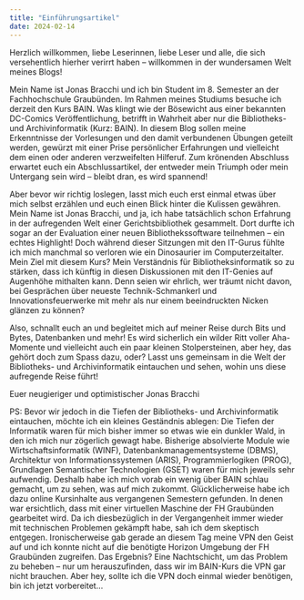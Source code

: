 ```yaml
---
title: "Einführungsartikel"
date: 2024-02-14
---
```


Herzlich willkommen, liebe Leserinnen, liebe Leser und alle, die sich versehentlich hierher verirrt haben – willkommen in der wundersamen Welt meines Blogs!

Mein Name ist Jonas Bracchi und ich bin Student im 8. Semester an der Fachhochschule Graubünden. Im Rahmen meines Studiums besuche ich derzeit den Kurs BAIN. Was klingt wie der Bösewicht aus einer bekannten DC-Comics Veröffentlichung, betrifft in Wahrheit aber nur die Bibliotheks- und Archivinformatik (Kurz: BAIN). In diesem Blog sollen meine Erkenntnisse der Vorlesungen und den damit verbundenen Übungen geteilt werden, gewürzt mit einer Prise persönlicher Erfahrungen und vielleicht dem einen oder anderen verzweifelten Hilferuf. Zum krönenden Abschluss erwartet euch ein Abschlussartikel, der entweder mein Triumph oder mein Untergang sein wird – bleibt dran, es wird spannend!

Aber bevor wir richtig loslegen, lasst mich euch erst einmal etwas über mich selbst erzählen und euch einen Blick hinter die Kulissen gewähren. Mein Name ist Jonas Bracchi, und ja, ich habe tatsächlich schon Erfahrung in der aufregenden Welt einer Gerichtsbibliothek gesammelt. Dort durfte ich sogar an der Evaluation einer neuen Bibliothekssoftware teilnehmen – ein echtes Highlight! Doch während dieser Sitzungen mit den IT-Gurus fühlte ich mich manchmal so verloren wie ein Dinosaurier im Computerzeitalter. Mein Ziel mit diesem Kurs? Mein Verständnis für Bibliotheksinformatik so zu stärken, dass ich künftig in diesen Diskussionen mit den IT-Genies auf Augenhöhe mithalten kann. Denn seien wir ehrlich, wer träumt nicht davon, bei Gesprächen über neueste Technik-Schmankerl und Innovationsfeuerwerke mit mehr als nur einem beeindruckten Nicken glänzen zu können?

Also, schnallt euch an und begleitet mich auf meiner Reise durch Bits und Bytes, Datenbanken und mehr! Es wird sicherlich ein wilder Ritt voller Aha-Momente und vielleicht auch ein paar kleinen Stolpersteinen, aber hey, das gehört doch zum Spass dazu, oder? Lasst uns gemeinsam in die Welt der Bibliotheks- und Archivinformatik eintauchen und sehen, wohin uns diese aufregende Reise führt!

Euer neugieriger und optimistischer Jonas Bracchi

PS: Bevor wir jedoch in die Tiefen der Bibliotheks- und Archivinformatik eintauchen, möchte ich ein kleines Geständnis ablegen: Die Tiefen der Informatik waren für mich bisher immer so etwas wie ein dunkler Wald, in den ich mich nur zögerlich gewagt habe. Bisherige absolvierte Module wie Wirtschaftsinformatik (WINF), Datenbankmanagementsysteme (DBMS), Architektur von Informationssystemen (ARIS), Programmierlogiken (PROG), Grundlagen Semantischer Technologien (GSET) waren für mich jeweils sehr aufwendig. Deshalb habe ich mich vorab ein wenig über BAIN schlau gemacht, um zu sehen, was auf mich zukommt. Glücklicherweise habe ich dazu online Kursinhalte aus vergangenen Semestern gefunden. In denen war ersichtlich, dass mit einer virtuellen Maschine der FH Graubünden gearbeitet wird. Da ich diesbezüglich in der Vergangenheit immer wieder mit technischen Problemen gekämpft habe, sah ich dem skeptisch entgegen. Ironischerweise gab gerade an diesem Tag meine VPN den Geist auf und ich konnte nicht auf die benötigte Horizon Umgebung der FH Graubünden zugreifen. Das Ergebnis? Eine Nachtschicht, um das Problem zu beheben – nur um herauszufinden, dass wir im BAIN-Kurs die VPN gar nicht brauchen. Aber hey, sollte ich die VPN doch einmal wieder benötigen, bin ich jetzt vorbereitet…

